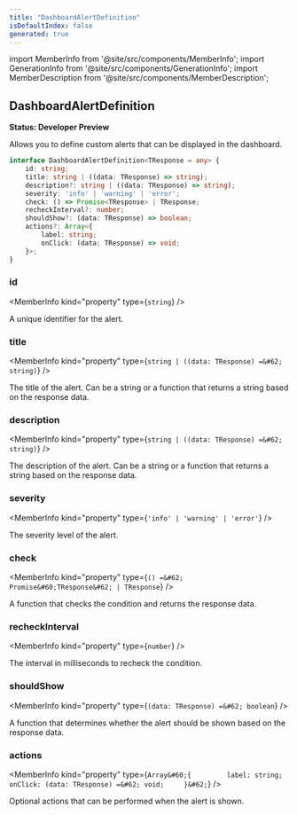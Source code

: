 ```yaml
---
title: "DashboardAlertDefinition"
isDefaultIndex: false
generated: true
---
```

<!-- This file was generated from the Vendure source. Do not modify. Instead, re-run the "docs:build" script -->
import MemberInfo from '@site/src/components/MemberInfo';
import GenerationInfo from '@site/src/components/GenerationInfo';
import MemberDescription from '@site/src/components/MemberDescription';


## DashboardAlertDefinition

<GenerationInfo sourceFile="packages/dashboard/src/lib/framework/extension-api/types/alerts.ts" sourceLine="10" packageName="@vendure/dashboard" since="3.3.0" />

**Status: Developer Preview**

Allows you to define custom alerts that can be displayed in the dashboard.

```ts title="Signature"
interface DashboardAlertDefinition<TResponse = any> {
    id: string;
    title: string | ((data: TResponse) => string);
    description?: string | ((data: TResponse) => string);
    severity: 'info' | 'warning' | 'error';
    check: () => Promise<TResponse> | TResponse;
    recheckInterval?: number;
    shouldShow?: (data: TResponse) => boolean;
    actions?: Array<{
        label: string;
        onClick: (data: TResponse) => void;
    }>;
}
```

<div className="members-wrapper">

### id

<MemberInfo kind="property" type={`string`}   />

A unique identifier for the alert.
### title

<MemberInfo kind="property" type={`string | ((data: TResponse) =&#62; string)`}   />

The title of the alert. Can be a string or a function that returns a string based on the response data.
### description

<MemberInfo kind="property" type={`string | ((data: TResponse) =&#62; string)`}   />

The description of the alert. Can be a string or a function that returns a string based on the response data.
### severity

<MemberInfo kind="property" type={`'info' | 'warning' | 'error'`}   />

The severity level of the alert.
### check

<MemberInfo kind="property" type={`() =&#62; Promise&#60;TResponse&#62; | TResponse`}   />

A function that checks the condition and returns the response data.
### recheckInterval

<MemberInfo kind="property" type={`number`}   />

The interval in milliseconds to recheck the condition.
### shouldShow

<MemberInfo kind="property" type={`(data: TResponse) =&#62; boolean`}   />

A function that determines whether the alert should be shown based on the response data.
### actions

<MemberInfo kind="property" type={`Array&#60;{         label: string;         onClick: (data: TResponse) =&#62; void;     }&#62;`}   />

Optional actions that can be performed when the alert is shown.


</div>

